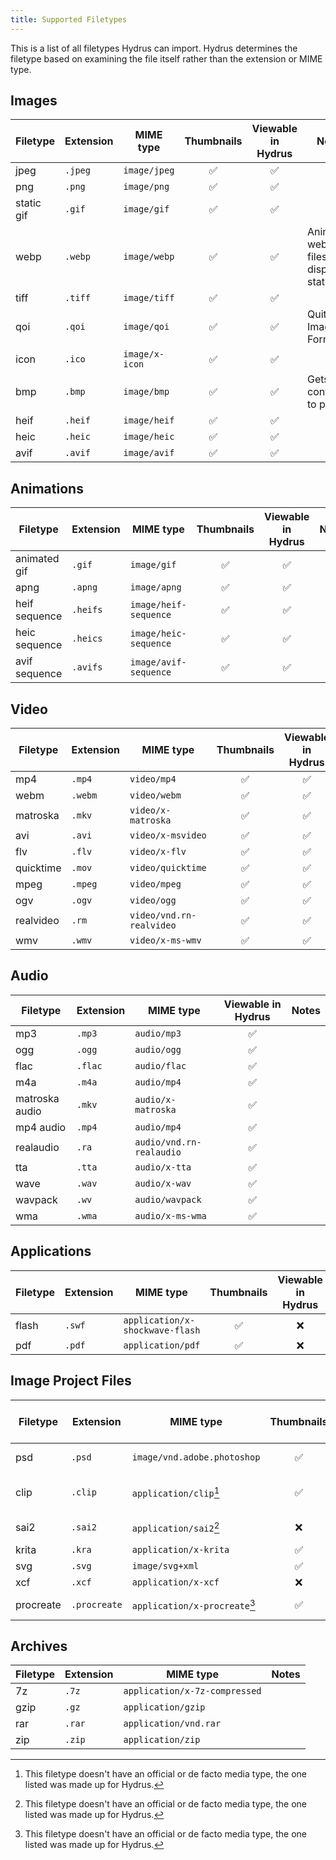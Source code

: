 ```yaml
---
title: Supported Filetypes
---
```


This is a list of all filetypes Hydrus can import. Hydrus determines the filetype based on examining the file itself rather than the extension or MIME type.

## Images

| Filetype   | Extension | MIME type      | Thumbnails | Viewable in Hydrus | Notes                                      |
| ---------- | --------- | -------------- | :--------: | :----------------: | ------------------------------------------ |
| jpeg       | `.jpeg`   | `image/jpeg`   |     ✅     |         ✅         |                                            |
| png        | `.png`    | `image/png`    |     ✅     |         ✅         |                                            |
| static gif | `.gif`    | `image/gif`    |     ✅     |         ✅         |                                            |
| webp       | `.webp`   | `image/webp`   |     ✅     |         ✅         | Animated webp files will display as static |
| tiff       | `.tiff`   | `image/tiff`   |     ✅     |         ✅         |                                            |
| qoi        | `.qoi`    | `image/qoi`    |     ✅     |         ✅         | Quite OK Image Format                      |
| icon       | `.ico`    | `image/x-icon` |     ✅     |         ✅         |                                            |
| bmp        | `.bmp`    | `image/bmp`    |     ✅     |         ✅         | Gets converted to png                      |
| heif       | `.heif`   | `image/heif`   |     ✅     |         ✅         |                                            |
| heic       | `.heic`   | `image/heic`   |     ✅     |         ✅         |                                            |
| avif       | `.avif`   | `image/avif`   |     ✅     |         ✅         |                                            |


## Animations

| Filetype      | Extension | MIME type             | Thumbnails | Viewable in Hydrus | Notes |
| ------------- | --------- | --------------------- | :--------: | :----------------: | ----- |
| animated gif  | `.gif`    | `image/gif`           |     ✅     |         ✅         |       |
| apng          | `.apng`   | `image/apng`          |     ✅     |         ✅         |       |
| heif sequence | `.heifs`  | `image/heif-sequence` |     ✅     |         ✅         |       |
| heic sequence | `.heics`  | `image/heic-sequence` |     ✅     |         ✅         |       |
| avif sequence | `.avifs`  | `image/avif-sequence` |     ✅     |         ✅         |       |


## Video

| Filetype  | Extension | MIME type                | Thumbnails | Viewable in Hydrus | Notes |
| --------- | --------- | ------------------------ | :--------: | :----------------: | ----- |
| mp4       | `.mp4`    | `video/mp4`              |     ✅     |         ✅         |       |
| webm      | `.webm`   | `video/webm`             |     ✅     |         ✅         |       |
| matroska  | `.mkv`    | `video/x-matroska`       |     ✅     |         ✅         |       |
| avi       | `.avi`    | `video/x-msvideo`        |     ✅     |         ✅         |       |
| flv       | `.flv`    | `video/x-flv`            |     ✅     |         ✅         |       |
| quicktime | `.mov`    | `video/quicktime`        |     ✅     |         ✅         |       |
| mpeg      | `.mpeg`   | `video/mpeg`             |     ✅     |         ✅         |       |
| ogv       | `.ogv`    | `video/ogg`              |     ✅     |         ✅         |       |
| realvideo | `.rm`     | `video/vnd.rn-realvideo` |     ✅     |         ✅         |       |
| wmv       | `.wmv`    | `video/x-ms-wmv`         |     ✅     |         ✅         |       |


## Audio

| Filetype       | Extension | MIME type                | Viewable in Hydrus | Notes |
| -------------- | --------- | ------------------------ | :----------------: | ----- |
| mp3            | `.mp3`    | `audio/mp3`              |         ✅         |       |
| ogg            | `.ogg`    | `audio/ogg`              |         ✅         |       |
| flac           | `.flac`   | `audio/flac`             |         ✅         |       |
| m4a            | `.m4a`    | `audio/mp4`              |         ✅         |       |
| matroska audio | `.mkv`    | `audio/x-matroska`       |         ✅         |       |
| mp4 audio      | `.mp4`    | `audio/mp4`              |         ✅         |       |
| realaudio      | `.ra`     | `audio/vnd.rn-realaudio` |         ✅         |       |
| tta            | `.tta`    | `audio/x-tta`            |         ✅         |       |
| wave           | `.wav`    | `audio/x-wav`            |         ✅         |       |
| wavpack        | `.wv`     | `audio/wavpack`          |         ✅         |       |
| wma            | `.wma`    | `audio/x-ms-wma`         |         ✅         |       |


## Applications

| Filetype | Extension | MIME type                       | Thumbnails | Viewable in Hydrus | Notes |
| -------- | --------- | ------------------------------- | :--------: | :----------------: | ----- |
| flash    | `.swf`    | `application/x-shockwave-flash` |     ✅     |         ❌         |       |
| pdf      | `.pdf`    | `application/pdf`               |     ✅     |         ❌         |       |


## Image Project Files

| Filetype  | Extension    | MIME type                     | Thumbnails | Viewable in Hydrus | Notes             |
| --------- | ------------ | ----------------------------- | :--------: | :----------------: | ----------------- |
| psd       | `.psd`       | `image/vnd.adobe.photoshop`   |     ✅     |         ✅         | Adobe Photoshop   |
| clip      | `.clip`      | `application/clip`[^1]        |     ✅     |         ❌         | Clip Studio Paint |
| sai2      | `.sai2`      | `application/sai2`[^1]        |     ❌     |         ❌         | PaintTool SAI2    |
| krita     | `.kra`       | `application/x-krita`         |     ✅     |         ❌         |                   |
| svg       | `.svg`       | `image/svg+xml`               |     ✅     |         ❌         |                   |
| xcf       | `.xcf`       | `application/x-xcf`           |     ❌     |         ❌         | GIMP              |
| procreate | `.procreate` | `application/x-procreate`[^1] |     ✅     |         ❌         | Procreate app     |


## Archives

| Filetype | Extension | MIME type                     | Notes |
| -------- | --------- | ----------------------------- | ----- |
| 7z       | `.7z`     | `application/x-7z-compressed` |       |
| gzip     | `.gz`     | `application/gzip`            |       |
| rar      | `.rar`    | `application/vnd.rar`         |       |
| zip      | `.zip`    | `application/zip`             |       |


[^1]: This filetype doesn't have an official or de facto media type, the one listed was made up for Hydrus.